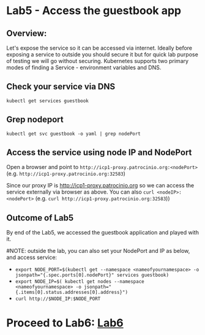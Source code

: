 # Lab5 - Access the guestbook app

## Overview:
Let's expose the service so it can be accessed via internet. Ideally before exposing a
service to outside you should secure it but for quick lab purpose of testing we will go without
securing. Kubernetes supports two primary modes of finding a Service - environment variables and DNS.

## Check your service via DNS
`kubectl get services guestbook`

## Grep nodeport
`kubectl get svc guestbook -o yaml | grep nodePort`

## Access the service using node IP and NodePort
Open a browser and point to `http://icp1-proxy.patrocinio.org:<nodePort>` (e.g. `http://icp1-proxy.patrocinio.org:32583`)

Since our proxy IP is http://icp1-proxy.patrocinio.org so we can access the service externally via browser as above.
You can also `curl <nodeIP>:<nodePort>` (e.g. `curl http://icp1-proxy.patrocinio.org:32583`))


## Outcome of Lab5
By end of the Lab5, we accessed the guestbook application and played with it.


#NOTE: outside the lab, you can also set your NodePort and IP as below, and access service:
* `export NODE_PORT=$(kubectl get --namespace <nameofyournamespace> -o jsonpath="{.spec.ports[0].nodePort}" services guestbook)`
* `export NODE_IP=$( kubectl get nodes --namespace <nameofyournamespace> -o jsonpath="{.items[0].status.addresses[0].address}")`
* `curl http://$NODE_IP:$NODE_PORT`

# Proceed to Lab6: [Lab6](../Labs/Lab6/README.md)
